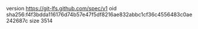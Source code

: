 version https://git-lfs.github.com/spec/v1
oid sha256:f4f3bdda116176d74b57e47f5df8216ae832abbc1cf36c4556483c0ae242687c
size 3514
